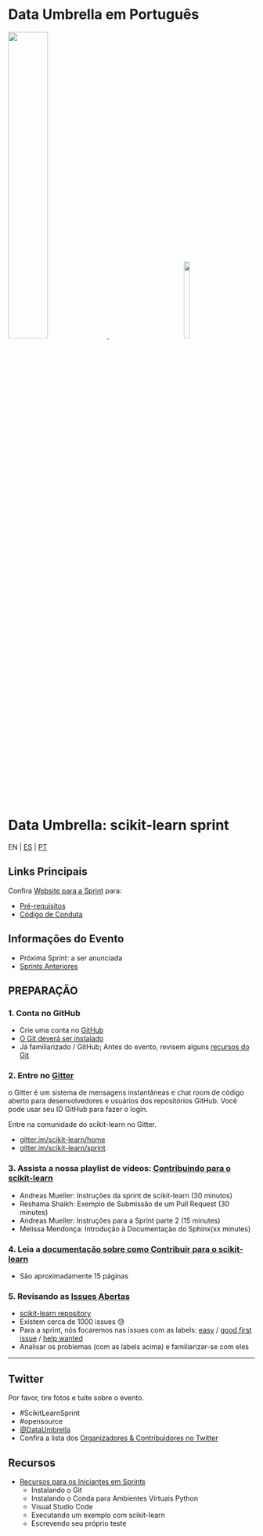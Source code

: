 # Data Umbrella em Português

<p float="left">
 <a href="https://www.dataumbrella.org" target="_blank"> <img src="../images/full logo-transparent copy.png" height="40%" width="40%" /> </a>
  <img  width="150" />
   <a href="https://github.com/scikit-learn" target="_blank"> <img src="../images/scikit-learn-logo-notext.png" width="15%" height="20%" />  </a>
</p>

# Data Umbrella: scikit-learn sprint

EN | [ES](es/) | [PT](pt_br/)

## Links Principais

Confira [Website para a Sprint](https://afme2021.dataumbrella.org) para:

- [Pré-requisitos](https://afme2021.dataumbrella.org/about/prep-work)
- [Código de Conduta](https://www.dataumbrella.org/about/code-of-conduct)

## Informações do Evento

- Próxima Sprint: a ser anunciada
- [Sprints Anteriores](https://www.dataumbrella.org/open-source/sprints)

## PREPARAÇÃO

### 1. Conta no GitHub

- Crie uma conta no [GitHub](https://github.com/)
- [O Git deverá ser instalado](https://git-scm.com/book/en/v2/Getting-Started-Installing-Git)
- Já familiarizado / GitHub; Antes do evento, revisem alguns [recursos do Git](https://github.com/reshamas/git-intro-workshop/blob/master/extra_resources/resource_git_tutorials.md)

### 2. Entre no [Gitter](https://gitter.im)

o Gitter é um sistema de mensagens instantâneas e chat room de código aberto para desenvolvedores e usuários dos repositórios GitHub. Você pode usar seu ID GitHub para fazer o login.

Entre na comunidade do scikit-learn no Gitter.

- [gitter.im/scikit-learn/home](https://gitter.im/scikit-learn/home)
- [gitter.im/scikit-learn/sprint](https://gitter.im/scikit-learn/sprint)

### 3. Assista a nossa playlist de vídeos: [Contribuindo para o scikit-learn](https://www.youtube.com/playlist?list=PLBKcU7Ik-ir-b1fwjNabO3b8ebs9ez5ga)

- Andreas Mueller: Instruções da sprint de scikit-learn (30 minutos)
- Reshama Shaikh: Exemplo de Submissão de um Pull Request (30 minutes)
- Andreas Mueller: Instruções para a Sprint parte 2 (15 minutes)
- Melissa Mendonça: Introdução à Documentação do Sphinx(xx minutes)

### 4. Leia a [documentação sobre como Contribuir para o scikit-learn](http://scikit-learn.org/stable/developers/contributing.html)

- São aproximadamente 15 páginas

### 5. Revisando as [Issues Abertas](https://github.com/scikit-learn/scikit-learn/issues)

- [scikit-learn repository](https://github.com/scikit-learn/scikit-learn)
- Existem cerca de 1000 issues :sweat:
- Para a sprint, nós focaremos nas issues com as labels: [easy](https://github.com/scikit-learn/scikit-learn/issues?q=is%3Aissue+is%3Aopen+label%3AEasy) / [good first issue](https://github.com/scikit-learn/scikit-learn/issues?q=is%3Aissue+is%3Aopen+label%3A"good+first+issue") / [help wanted](https://github.com/scikit-learn/scikit-learn/issues?q=is%3Aissue+is%3Aopen+label%3A"help+wanted")
- Analisar os problemas (com as labels acima) e familiarizar-se com eles

---

## Twitter

Por favor, tire fotos e tuíte sobre o evento.

- #ScikitLearnSprint
- #opensource
- [@DataUmbrella](https://twitter.com/DataUmbrella)
- Confira a lista dos [Organizadores & Contribuidores no Twitter](https://afme2021.dataumbrella.org/organizers)

## Recursos

- [Recursos para os Iniciantes em Sprints](https://github.com/scikit-learn-inria-fondation/ParisSprintJanuary2020/blob/master/workshop.md)
  - Instalando o Git
  - Instalando o Conda para Ambientes Virtuais Python
  - Visual Studio Code
  - Executando um exemplo com scikit-learn
  - Escrevendo seu próprio teste
